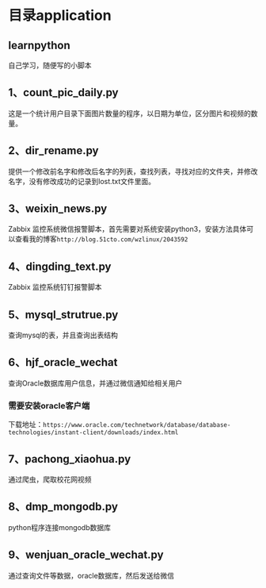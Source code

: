 # 目录application
## learnpython
自己学习，随便写的小脚本

## 1、count_pic_daily.py
这是一个统计用户目录下面图片数量的程序，以日期为单位，区分图片和视频的数量。

## 2、dir_rename.py
提供一个修改前名字和修改后名字的列表，查找列表，寻找对应的文件夹，并修改名字，没有修改成功的记录到lost.txt文件里面。

## 3、weixin_news.py
Zabbix 监控系统微信报警脚本，首先需要对系统安装python3，安装方法具体可以查看我的博客`http://blog.51cto.com/wzlinux/2043592`

## 4、dingding_text.py
Zabbix 监控系统钉钉报警脚本

## 5、mysql_strutrue.py
查询mysql的表，并且查询出表结构

## 6、hjf_oracle_wechat
查询Oracle数据库用户信息，并通过微信通知给相关用户
### 需要安装oracle客户端
下载地址：`https://www.oracle.com/technetwork/database/database-technologies/instant-client/downloads/index.html`

## 7、pachong_xiaohua.py
通过爬虫，爬取校花网视频

## 8、dmp_mongodb.py
python程序连接mongodb数据库

## 9、wenjuan_oracle_wechat.py
通过查询文件等数据，oracle数据库，然后发送给微信